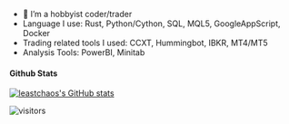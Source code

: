 - 🌱 I’m a hobbyist coder/trader
- Language I use: Rust, Python/Cython, SQL, MQL5, GoogleAppScript, Docker
- Trading related tools I used: CCXT, Hummingbot, IBKR, MT4/MT5
- Analysis Tools: PowerBI, Minitab

#### Github Stats

[![leastchaos's GitHub stats](https://github-readme-stats.vercel.app/api?username=leastchaos&count_private=true&show_icons=true&theme=dark)](https://github.com/anuraghazra/github-readme-stats)

![visitors](https://visitor-badge.glitch.me/badge?page_id=leastchaos&left_color=green&right_color=red)
<!---
leastchaos/leastchaos is a ✨ special ✨ repository because its `README.md` (this file) appears on your GitHub profile.
You can click the Preview link to take a look at your changes.
--->
